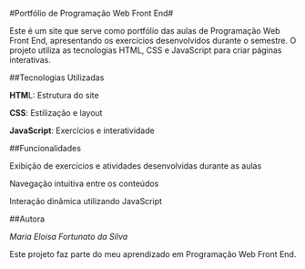 #Portfólio de Programação Web Front End#

Este é um site que serve como portfólio das aulas de Programação Web Front End, apresentando os exercícios desenvolvidos durante o semestre. O projeto utiliza as tecnologias HTML, CSS e JavaScript para criar páginas interativas.
  
##Tecnologias Utilizadas

**HTM**L: Estrutura do site

**CSS**: Estilização e layout

**JavaScript**: Exercícios e interatividade

##Funcionalidades

Exibição de exercícios e atividades desenvolvidas durante as aulas

Navegação intuitiva entre os conteúdos

Interação dinâmica utilizando JavaScript


##Autora

*Maria Eloisa Fortunato da Silva*

Este projeto faz parte do meu aprendizado em Programação Web Front End.

